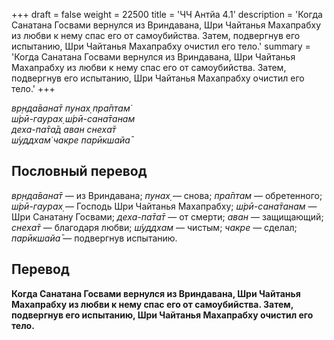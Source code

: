+++
draft = false
weight = 22500
title = 'ЧЧ Антйа 4.1'
description = 'Когда Санатана Госвами вернулся из Вриндавана, Шри Чайтанья Махапрабху из любви к нему спас его от самоубийства. Затем, подвергнув его испытанию, Шри Чайтанья Махапрабху очистил его тело.'
summary = 'Когда Санатана Госвами вернулся из Вриндавана, Шри Чайтанья Махапрабху из любви к нему спас его от самоубийства. Затем, подвергнув его испытанию, Шри Чайтанья Махапрабху очистил его тело.'
+++

_вр̣нда̄вана̄т пунах̣ пра̄птам̇  
ш́рӣ-гаурах̣ ш́рӣ-сана̄танам  
деха-па̄та̄д аван снеха̄т  
ш́уддхам̇ чакре парӣкшайа̄_

## Пословный перевод

_вр̣нда̄вана̄т_ — из Вриндавана; _пунах̣_ — снова; _пра̄птам_ — обретенного; _ш́рӣ_\-_гаурах̣_ — Господь Шри Чайтанья Махапрабху; _ш́рӣ_\-_сана̄танам_ — Шри Санатану Госвами; _деха_\-_па̄та̄т_ — от смерти; _аван_ — защищающий; _снеха̄т_ — благодаря любви; _ш́уддхам_ — чистым; _чакре_ — сделал; _парӣкшайа̄_ — подвергнув испытанию.

## Перевод

**Когда Санатана Госвами вернулся из Вриндавана, Шри Чайтанья Махапрабху из любви к нему спас его от самоубийства. Затем, подвергнув его испытанию, Шри Чайтанья Махапрабху очистил его тело.**
